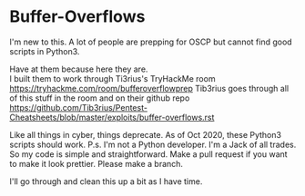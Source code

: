 # Buffer-Overflows

I'm new to this.
A lot of people are prepping for OSCP but cannot find good scripts in Python3.

Have at them because here they are.  
I built them to work through Ti3rius's TryHackMe room 
https://tryhackme.com/room/bufferoverflowprep
Tib3rius goes through all of this stuff in the room and on their github repo
https://github.com/Tib3rius/Pentest-Cheatsheets/blob/master/exploits/buffer-overflows.rst

Like all things in cyber, things deprecate. 
As of Oct 2020, these Python3 scripts should work.
P.s. I'm not a Python developer. I'm a Jack of all trades. 
So my code is simple and straightforward. 
Make a pull request if you want to make it look prettier. Please make a branch.

I'll go through and clean this up a bit as I have time.
